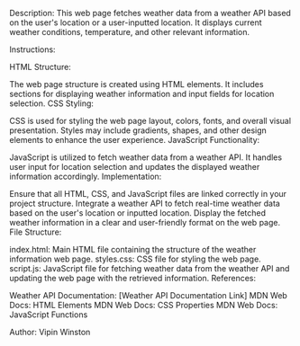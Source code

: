 Description:
This web page fetches weather data from a weather API based on the user's location or a user-inputted location. It displays current weather conditions, temperature, and other relevant information.

Instructions:

HTML Structure:

The web page structure is created using HTML elements.
It includes sections for displaying weather information and input fields for location selection.
CSS Styling:

CSS is used for styling the web page layout, colors, fonts, and overall visual presentation.
Styles may include gradients, shapes, and other design elements to enhance the user experience.
JavaScript Functionality:

JavaScript is utilized to fetch weather data from a weather API.
It handles user input for location selection and updates the displayed weather information accordingly.
Implementation:

Ensure that all HTML, CSS, and JavaScript files are linked correctly in your project structure.
Integrate a weather API to fetch real-time weather data based on the user's location or inputted location.
Display the fetched weather information in a clear and user-friendly format on the web page.
File Structure:

index.html: Main HTML file containing the structure of the weather information web page.
styles.css: CSS file for styling the web page.
script.js: JavaScript file for fetching weather data from the weather API and updating the web page with the retrieved information.
References:

Weather API Documentation: [Weather API Documentation Link]
MDN Web Docs: HTML Elements
MDN Web Docs: CSS Properties
MDN Web Docs: JavaScript Functions

Author:
Vipin Winston
